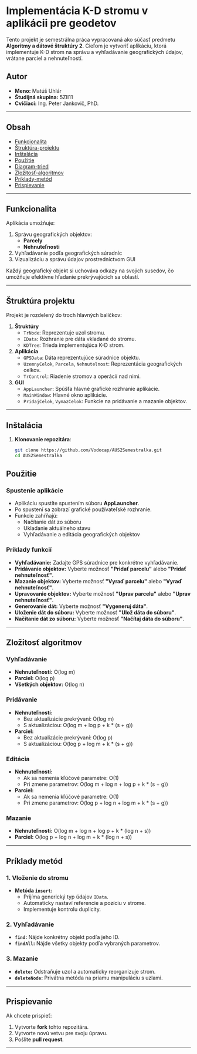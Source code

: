 # Implementácia K-D stromu v aplikácii pre geodetov

Tento projekt je semestrálna práca vypracovaná ako súčasť predmetu **Algoritmy a dátové štruktúry 2**. Cieľom je vytvoriť aplikáciu, ktorá implementuje K-D strom na správu a vyhľadávanie geografických údajov, vrátane parciel a nehnuteľností.

## Autor
- **Meno:** Matúš Uhlár
- **Študijná skupina:** 5ZII11
- **Cvičiaci:** Ing. Peter Jankovič, PhD.

---

## Obsah

- [Funkcionalita](#funkcionalita)
- [Štruktúra-projektu](#štruktúra-projektu)
- [Inštalácia](#inštalácia)
- [Použitie](#použitie)
- [Diagram-tried](#diagram-tried)
- [Zložitosť-algoritmov](#zložitosť-algoritmov)
- [Príklady-metód](#príklady-metód)
- [Prispievanie](#prispievanie)

---

## Funkcionalita

Aplikácia umožňuje:
1. Správu geografických objektov:
   - **Parcely**
   - **Nehnuteľnosti**
2. Vyhľadávanie podľa geografických súradníc
3. Vizualizáciu a správu údajov prostredníctvom GUI

Každý geografický objekt si uchováva odkazy na svojich susedov, čo umožňuje efektívne hľadanie prekrývajúcich sa oblastí.

---

## Štruktúra projektu

Projekt je rozdelený do troch hlavných balíčkov:
1. **Štruktúry**
   - `TrNode`: Reprezentuje uzol stromu.
   - `IData`: Rozhranie pre dáta vkladané do stromu.
   - `KDTree`: Trieda implementujúca K-D strom.
2. **Aplikácia**
   - `GPSData`: Dáta reprezentujúce súradnice objektu.
   - `UzemnyCelok`, `Parcela`, `Nehnutelnost`: Reprezentácia geografických celkov.
   - `TrControl`: Riadenie stromov a operácií nad nimi.
3. **GUI**
   - `AppLauncher`: Spúšťa hlavné grafické rozhranie aplikácie.
   - `MainWindow`: Hlavné okno aplikácie.
   - `PridajCelok`, `VymazCelok`: Funkcie na pridávanie a mazanie objektov.

---

## Inštalácia

1. **Klonovanie repozitára**:
   ```bash
   git clone https://github.com/Vodocap/AUS2Semestralka.git
   cd AUS2Semestralka

## Použitie

### Spustenie aplikácie
- Aplikáciu spustíte spustením súboru **AppLauncher**.
- Po spustení sa zobrazí grafické používateľské rozhranie.
- Funkcie zahŕňajú:
  - Načítanie dát zo súboru
  - Ukladanie aktuálneho stavu
  - Vyhľadávanie a editácia geografických objektov

### Príklady funkcií
- **Vyhľadávanie:** Zadajte GPS súradnice pre konkrétne vyhľadávanie.
- **Pridávanie objektov:** Vyberte možnosť **"Pridať parcelu"** alebo **"Pridať nehnuteľnosť"**.
-  **Mazanie objektov:** Vyberte možnosť **"Vyraď parcelu"** alebo **"Vyraď nehnuteľnosť"**.
-  **Upravovanie objektov:** Vyberte možnosť **"Uprav parcelu"** alebo **"Uprav nehnuteľnosť"**.
-  **Generovanie dát:** Vyberte možnosť **"Vygeneruj dáta"**.
-  **Uloženie dát do súboru:** Vyberte možnosť **"Ulož dáta do súboru"**.
-  **Načítanie dát zo súboru:** Vyberte možnosť **"Načítaj dáta do súboru"**.


---

## Zložitosť algoritmov

### Vyhľadávanie
- **Nehnuteľností:** O(log m)
- **Parciel:** O(log p)
- **Všetkých objektov:** O(log n)

### Pridávanie
- **Nehnuteľností:**
  - Bez aktualizácie prekrývaní: O(log m)
  - S aktualizáciou: O(log m + log p + k * (s + g))
- **Parciel:**
  - Bez aktualizácie prekrývaní: O(log p)
  - S aktualizáciou: O(log p + log m + k * (s + g))

### Editácia
- **Nehnuteľností:**
  - Ak sa nemenia kľúčové parametre: O(1)
  - Pri zmene parametrov: O(log m + log n + log p + k * (s + g))
- **Parciel:**
  - Ak sa nemenia kľúčové parametre: O(1)
  - Pri zmene parametrov: O(log p + log n + log m + k * (s + g))

### Mazanie
- **Nehnuteľností:** O(log m + log n + log p + k * (log n + s))
- **Parciel:** O(log p + log n + log m + k * (log n + s))

---

## Príklady metód

### 1. Vloženie do stromu
- **Metóda `insert`:**
  - Prijíma generický typ údajov `IData`.
  - Automaticky nastaví referencie a pozíciu v strome.
  - Implementuje kontrolu duplicity.

### 2. Vyhľadávanie
- **`find`:** Nájde konkrétny objekt podľa jeho ID.
- **`findAll`:** Nájde všetky objekty podľa vybraných parametrov.

### 3. Mazanie
- **`delete`:** Odstraňuje uzol a automaticky reorganizuje strom.
- **`deleteNode`:** Privátna metóda na priamu manipuláciu s uzlami.

---

## Prispievanie

Ak chcete prispieť:
1. Vytvorte **fork** tohto repozitára.
2. Vytvorte novú vetvu pre svoju úpravu.
3. Pošlite **pull request**.
---


